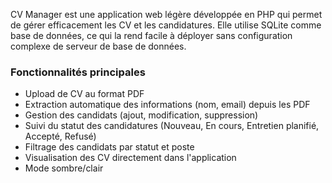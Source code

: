 CV Manager est une application web légère développée en PHP qui permet de gérer efficacement les CV et les candidatures. Elle utilise SQLite comme base de données, ce qui la rend facile à déployer sans configuration complexe de serveur de base de données.

### Fonctionnalités principales

- Upload de CV au format PDF
- Extraction automatique des informations (nom, email) depuis les PDF
- Gestion des candidats (ajout, modification, suppression)
- Suivi du statut des candidatures (Nouveau, En cours, Entretien planifié, Accepté, Refusé)
- Filtrage des candidats par statut et poste
- Visualisation des CV directement dans l'application
- Mode sombre/clair
